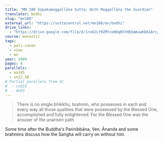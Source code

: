 ```yaml
---
title: "MN 108 Gopakamoggallāna Sutta: With Moggallāna the Guardian"
translator: bodhi
slug: "mn108"
external_url: "https://suttacentral.net/mn108/en/bodhi"
drive_links:
  - "https://drive.google.com/file/d/1ro62LY9ZMYzoHOqR5YHEbAmuwKDA1Arc/view?usp=drivesdk"
course: monastic
tags:
  - pali-canon
  - view
  - mn
year: 2009
pages: 8
parallels:
  - ma145
  - sn22.58
# Partial parallels from SC
#  - cnd23
#  - dn33
---
```


> There is no single bhikkhu, brahmin, who possesses in each and every way all those qualities that were possessed by the Blessed One, accomplished and fully enlightened. For the Blessed One was the arouser of the unarisen path

Some time after the Buddha's Parinibbāna, Ven. Ānanda and some brahmins discuss how the Saṅgha will carry on without him.
